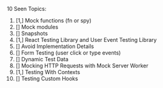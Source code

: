 10 Seen Topics:

01. [1,] Mock functions (fn or spy)
02. [] Mock modules
03. [] Snapshots
04. [1,] React Testing Library and User Event Testing Library
05. [] Avoid Implementation Details
06. [] Form Testing (user click or type events)
07. [] Dynamic Test Data
08. [] Mocking HTTP Requests with Mock Server Worker
09. [1,] Testing With Contexts
10. [] Testing Custom Hooks
